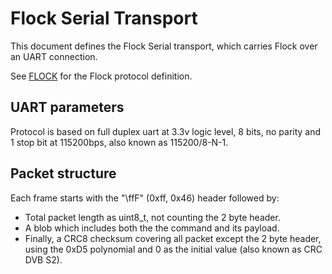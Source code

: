 # Flock Serial Transport

This document defines the Flock Serial transport, which carries
Flock over an UART connection.

See [FLOCK] for the Flock protocol definition.

## UART parameters

Protocol is based on full duplex uart at 3.3v logic level, 8 bits,
no parity and 1 stop bit at 115200bps, also known as 115200/8-N-1.

## Packet structure

Each frame starts with the "\ffF" (0xff, 0x46) header
followed by:

- Total packet length as uint8_t, not counting the 2 byte header.
- A blob which includes both the the command and its payload.
- Finally, a CRC8 checksum covering all packet except the 2 byte header,
using the 0xD5 polynomial and 0 as the initial value (also known as CRC
DVB S2).

[FLOCK]: FLOCK.md
